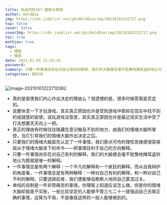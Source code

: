 ```yaml
---
title: 吼呆时刻367-理智与情感
author: HoldDie
img: https://cdn.jsdelivr.net/gh/HoldDie/img/20210101222717.png
top: false
cover: false
coverImg: https://cdn.jsdelivr.net/gh/HoldDie/img/20210101222717.png
toc: true
mathjax: true
tags:
  - 理智
  - 情感
date: 2021-01-01 22:26:42
password:
summary: 只要一件事情尚存在对自己有利的解释，我们的大脑便会毫不犹豫地掩耳盗铃地认为那就是唯一的解释。
categories: 暗时间
---
```


![image-20210101222712082](https://cdn.jsdelivr.net/gh/HoldDie/img/20210101222717.png)

- 真的是驱使我们内心作出决定的理由么？很遗憾的是，很多时候答案是否定的。
- 说要休息一下才玩游戏，其实真正原因也许是受到游戏中那些在现实中找不到的成就感的驱使。说玩游戏没意思，其实真正原因也许是最近现实生活中受了打击想要天天向上一把。
- 真正的理由有时候往往隐藏在意识触及不到的地方，由我们的情绪大脑所掌控，当它引导我们的情绪大脑作出决定之后。
- 只要我们的情绪大脑首先认定了一件事情，我们那点可怜的理性思维便很容易屈从于情绪大脑发下的命令——把事情往利于自己的方向解释。
- 只要一件事情尚存在对自己有利的解释，我们的大脑便会毫不犹豫地掩耳盗铃地认为那就是唯一的解释。
- 一件事情总是有两个解释：一个平凡的解释和一个疯狂的解释。而从自我辩护的角度看，一件事情总是有两种解释：一种对自己有利的解释，和一种对自己不利的解释。只要选择前者，我们便能够自欺欺人地将自己蒙混过关。
- 单纯的自制是一件非常痛苦的事情，你理智上知道应该怎么做，但是你的情绪大脑却就是不买账，一些比较坚定的人能够不管三七二十一就强迫自己去做正确的事情，这殊为不易，不是像我这样的一般人能够做到的。